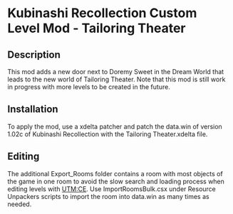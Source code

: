 # Kubinashi Recollection Custom Level Mod - Tailoring Theater 

## Description

This mod adds a new door next to Doremy Sweet in the Dream World that leads to the new world of Tailoring Theater.
Note that this mod is still work in progress with more levels to be created in the future.

## Installation

To apply the mod, use a xdelta patcher and patch the data.win of version 1.02c of Kubinashi Recollection with the Tailoring Theater.xdelta file.

## Editing

The additional Export_Rooms folder contains a room with most objects of the game in one room to avoid the slow search and loading process when editing levels with [UTM:CE](https://github.com/XDOneDude/UndertaleModToolCE). Use ImportRoomsBulk.csx under Resource Unpackers scripts to import the room into data.win as many times as needed.